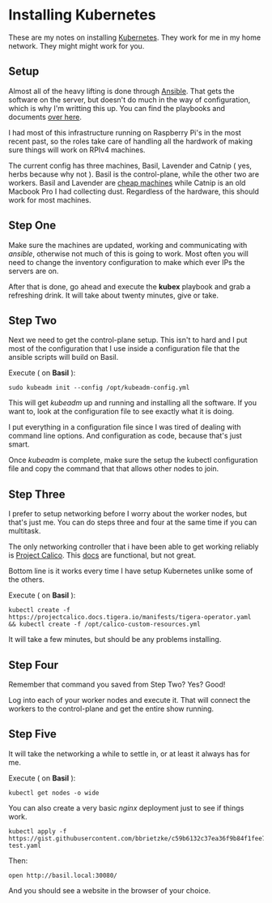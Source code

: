 # Installing Kubernetes

These are my notes on installing [Kubernetes](https://kubernetes.io/).  They work for me in my home network.  They might might work for you.


## Setup
Almost all of the heavy lifting is done through [Ansible](https://www.ansible.com/).  That gets the software on the server, but doesn't do much in the way of 
configuration, which is why I'm writting this up. You can find the playbooks and documents [over here](https://bbrietzke.github.io/ansible/). 

I had most of this infrastructure running on Raspberry Pi's in the most recent past, so the roles take care of handling all the hardwork of making sure things
will work on RPIv4 machines.

The current config has three machines, Basil, Lavender and Catnip ( yes, herbs because why not ).  Basil is the control-plane, while the other two are
workers.  Basil and Lavender are [cheap machines](https://www.amazon.com/dp/B0B2D8BZKP?psc=1&ref=ppx_yo2ov_dt_b_product_details) while Catnip is an old 
Macbook Pro I had collecting dust.  Regardless of the hardware, this should work for most machines.

## Step One
Make sure the machines are updated, working and communicating with _ansible_, otherwise not much of this is going to work.  Most often you will need to change
the inventory configuration to make which ever IPs the servers are on.

After that is done, go ahead and execute the __kubex__ playbook and grab a refreshing drink.  It will take about twenty minutes, give or take.

## Step Two
Next we need to get the control-plane setup.  This isn't to hard and I put most of the configuration that I use inside a configuration file that the ansible scripts 
will build on Basil.

Execute ( on __Basil__ ):
```
sudo kubeadm init --config /opt/kubeadm-config.yml
```

This will get _kubeadm_ up and running and installing all the software.  If you want to, look at the configuration file to see exactly what it is doing.  

I put everything in a configuration file since I was tired of dealing with command line options.  And configuration as code, because that's just smart.

Once _kubeadm_ is complete, make sure the setup the kubectl configuration file and copy the command that that allows other nodes to join.

## Step Three
I prefer to setup networking before I worry about the worker nodes, but that's just me.  You can do steps three and four at the same time if you can multitask.

The only networking controller that i have been able to get working reliably is [Project Calico](https://www.tigera.io/project-calico/). This [docs](https://projectcalico.docs.tigera.io/getting-started/kubernetes/quickstart) are functional,
but not great.  

Bottom line is it works every time I have setup Kubernetes unlike some of the others.

Execute ( on __Basil__ ):
```
kubectl create -f https://projectcalico.docs.tigera.io/manifests/tigera-operator.yaml  && kubectl create -f /opt/calico-custom-resources.yml
```

It will take a few minutes, but should be any problems installing.

## Step Four
Remember that command you saved from Step Two? Yes? Good!

Log into each of your worker nodes and execute it.  That will connect the workers to the control-plane and get the entire show running.

## Step Five
It will take the networking a while to settle in, or at least it always has for me.  

Execute ( on __Basil__ ):
```
kubectl get nodes -o wide
```

You can also create a very basic _nginx_ deployment just to see if things work.
```
kubectl apply -f https://gist.githubusercontent.com/bbrietzke/c59b6132c37ea36f9b84f1fee701a642/raw/00e1683fbd7422fc297629128b08bded6ca3c90b/kubernetes-test.yaml
```

Then:
```
open http://basil.local:30080/
```

And you should see a website in the browser of your choice.